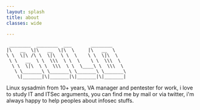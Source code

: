 ```yaml
---
layout: splash
title: about
classes: wide

--- 
```

```
 ________  ________  ___       ________         
|\   __  \|\   __  \|\  \     |\   __  \        
\ \  \|\ /\ \  \|\  \ \  \    \ \  \|\  \       
 \ \   __  \ \  \\\  \ \  \    \ \  \\\  \      
  \ \  \|\  \ \  \\\  \ \  \____\ \  \\\  \     
   \ \_______\ \_______\ \_______\ \_______\    
    \|_______|\|_______|\|_______|\|_______|    
```
 Linux sysadmin from 10+ years, VA manager and pentester for work, i love to study IT and ITSec arguments, you can find me by mail or via twitter, i'm always happy to help peoples about infosec stuffs.
